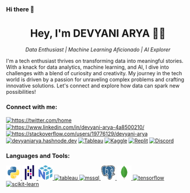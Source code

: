 ### Hi there 👋

<h1 align="center">Hey, I'm DEVYANI ARYA 👩‍💻</h1>

<p align="center">
  <em>Data Enthusiast | Machine Learning Aficionado | AI Explorer</em>
</p>

<p align="left">
I'm a tech enthusiast thrives on transforming data into meaningful stories. With a knack for data analytics, machine learning, and AI, I dive into challenges with a blend of curiosity and creativity. My journey in the tech world is driven by a passion for unraveling complex problems and crafting innovative solutions. Let's connect and explore how data can spark new possibilities!
</p>

<h3 align="left">Connect with me:</h3>
<p align="left">
  <a href="https://twitter.com/https://twitter.com/home" target="blank"><img align="center" src="https://raw.githubusercontent.com/rahuldkjain/github-profile-readme-generator/master/src/images/icons/Social/twitter.svg" alt="https://twitter.com/home" height="30" width="40" /></a>
  <a href="https://linkedin.com/in/https://www.linkedin.com/in/devyani-arya-4a8500210/" target="blank"><img align="center" src="https://raw.githubusercontent.com/rahuldkjain/github-profile-readme-generator/master/src/images/icons/Social/linked-in-alt.svg" alt="https://www.linkedin.com/in/devyani-arya-4a8500210/" height="30" width="40" /></a>
  <a href="https://stackoverflow.com/users/https://stackoverflow.com/users/19776129/devyani-arya" target="blank"><img align="center" src="https://raw.githubusercontent.com/rahuldkjain/github-profile-readme-generator/master/src/images/icons/Social/stack-overflow.svg" alt="https://stackoverflow.com/users/19776129/devyani-arya" height="30" width="40" /></a>
  <a href="https://hashnode.com/devyaniarya.hashnode.dev" target="blank"><img align="center" src="https://raw.githubusercontent.com/rahuldkjain/github-profile-readme-generator/master/src/images/icons/Social/hashnode.svg" alt="devyaniarya.hashnode.dev" height="30" width="40" /></a>
  <a href="https://public.tableau.com/app/profile/devyani.arya2480/vizzes" target="blank"><img align="center" src="[https://upload.wikimedia.org/wikipedia/commons/thumb/2/26/Tableau_Software_logo.svg/1280px-Tableau_Software_logo.svg.png](https://www.google.com/imgres?q=tableau%20logo&imgurl=https%3A%2F%2F1000logos.net%2Fwp-content%2Fuploads%2F2022%2F03%2FTableau-Logo.png&imgrefurl=https%3A%2F%2F1000logos.net%2Ftableau-logo%2F&docid=_ahkqP8zMPVXxM&tbnid=sk1sufm-B-chrM&vet=12ahUKEwiP_t3KrbaHAxXNyzgGHYogCm8QM3oECBUQAA..i&w=3840&h=2160&hcb=2&ved=2ahUKEwiP_t3KrbaHAxXNyzgGHYogCm8QM3oECBUQAA)" alt="Tableau" height="30" width="40" /></a>
  <a href="https://www.kaggle.com/devyaniarya" target="blank"><img align="center" src="https://upload.wikimedia.org/wikipedia/commons/thumb/3/34/Kaggle_logo.svg/1280px-Kaggle_logo.svg.png" alt="Kaggle" height="30" width="40" /></a>
  <a href="https://replit.com/@devyaniarya77" target="blank"><img align="center" src="https://replit.com/static/favicon.png" alt="Replit" height="30" width="40" /></a>
  <a href="https://discord.com/users/@darya.jpg_92623" target="blank"><img align="center" src="https://drive.google.com/file/d/1i7tS2btFczdu0W7Thx8iZPzO3AjihTP3/view?usp=sharing" alt="Discord" height="30" width="40" /></a>
</p>

<h3 align="left">Languages and Tools:</h3>
<p align="left"> 
  <a href="https://www.python.org" target="_blank" rel="noreferrer"> <img src="https://raw.githubusercontent.com/devicons/devicon/master/icons/python/python-original.svg" alt="python" width="40" height="40"/> </a> 
  <a href="https://pandas.pydata.org/" target="_blank" rel="noreferrer"> <img src="https://raw.githubusercontent.com/devicons/devicon/master/icons/pandas/pandas-original.svg" alt="pandas" width="40" height="40"/> </a> 
  <a href="https://numpy.org/" target="_blank" rel="noreferrer"> <img src="https://raw.githubusercontent.com/devicons/devicon/master/icons/numpy/numpy-original.svg" alt="numpy" width="40" height="40"/> </a> 
  <a href="https://www.tableau.com/" target="_blank" rel="noreferrer"> <img src="https://www.vectorlogo.zone/logos/tableau/tableau-icon.svg" alt="tableau" width="40" height="40"/> </a> 
  <a href="https://www.microsoft.com/en-us/sql-server" target="_blank" rel="noreferrer"> <img src="https://www.svgrepo.com/show/303229/microsoft-sql-server-logo.svg" alt="mssql" width="40" height="40"/> </a> 
  <a href="https://www.postgresql.org/" target="_blank" rel="noreferrer"> <img src="https://raw.githubusercontent.com/devicons/devicon/master/icons/postgresql/postgresql-original.svg" alt="postgresql" width="40" height="40"/> </a> 
  <a href="https://www.mongodb.com/" target="_blank" rel="noreferrer"> <img src="https://raw.githubusercontent.com/devicons/devicon/master/icons/mongodb/mongodb-original.svg" alt="mongodb" width="40" height="40"/> </a> 
  <a href="https://www.tensorflow.org" target="_blank" rel="noreferrer"> <img src="https://www.vectorlogo.zone/logos/tensorflow/tensorflow-icon.svg" alt="tensorflow" width="40" height="40"/> </a> 
  <a href="https://scikit-learn.org/" target="_blank" rel="noreferrer"> <img src="https://upload.wikimedia.org/wikipedia/commons/0/05/Scikit_learn_logo_small.svg" alt="scikit-learn" width="40" height="40"/> </a> 
</p>


